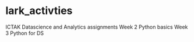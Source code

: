 # lark_activties
ICTAK Datascience and Analytics assignments
Week 2 Python basics 
Week 3 Python for DS
